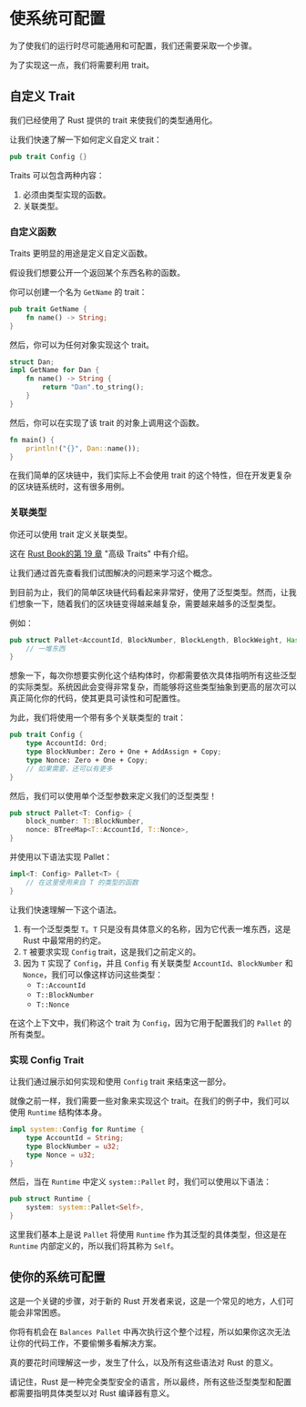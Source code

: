 # 使系统可配置

为了使我们的运行时尽可能通用和可配置，我们还需要采取一个步骤。

为了实现这一点，我们将需要利用 trait。

## 自定义 Trait

我们已经使用了 Rust 提供的 trait 来使我们的类型通用化。

让我们快速了解一下如何定义自定义 trait：

```rust
pub trait Config {}
```

Traits 可以包含两种内容：

1. 必须由类型实现的函数。
2. 关联类型。

### 自定义函数

Traits 更明显的用途是定义自定义函数。

假设我们想要公开一个返回某个东西名称的函数。

你可以创建一个名为 `GetName` 的 trait：

```rust
pub trait GetName {
    fn name() -> String;
}
```

然后，你可以为任何对象实现这个 trait。

```rust
struct Dan;
impl GetName for Dan {
    fn name() -> String {
        return "Dan".to_string();
    }
}
```

然后，你可以在实现了该 trait 的对象上调用这个函数。

```rust
fn main() {
    println!("{}", Dan::name());
}
```

在我们简单的区块链中，我们实际上不会使用 trait 的这个特性，但在开发更复杂的区块链系统时，这有很多用例。

### 关联类型

你还可以使用 trait 定义关联类型。

这在 [Rust Book的第 19 章](https://doc.rust-lang.org/book/ch19-03-advanced-traits.html) "高级 Traits" 中有介绍。

让我们通过首先查看我们试图解决的问题来学习这个概念。

到目前为止，我们的简单区块链代码看起来非常好，使用了泛型类型。然而，让我们想象一下，随着我们的区块链变得越来越复杂，需要越来越多的泛型类型。

例如：

```rust
pub struct Pallet<AccountId, BlockNumber, BlockLength, BlockWeight, Hash, Nonce, Runtime, Version,...> {
    // 一堆东西
}
```

想象一下，每次你想要实例化这个结构体时，你都需要依次具体指明所有这些泛型的实际类型。系统因此会变得非常复杂，而能够将这些类型抽象到更高的层次可以真正简化你的代码，使其更具可读性和可配置性。

为此，我们将使用一个带有多个关联类型的 trait：

```rust
pub trait Config {
    type AccountId: Ord;
    type BlockNumber: Zero + One + AddAssign + Copy;
    type Nonce: Zero + One + Copy;
    // 如果需要，还可以有更多
}
```

然后，我们可以使用单个泛型参数来定义我们的泛型类型！

```rust
pub struct Pallet<T: Config> {
    block_number: T::BlockNumber,
    nonce: BTreeMap<T::AccountId, T::Nonce>,
}
```

并使用以下语法实现 Pallet：

```rust
impl<T: Config> Pallet<T> {
    // 在这里使用来自 T 的类型的函数
}
```

让我们快速理解一下这个语法。

1. 有一个泛型类型 `T`。`T` 只是没有具体意义的名称，因为它代表一堆东西，这是 Rust 中最常用的约定。
2. `T` 被要求实现 `Config` trait，这是我们之前定义的。
3. 因为 `T` 实现了 `Config`，并且 `Config` 有关联类型 `AccountId`、`BlockNumber` 和 `Nonce`，我们可以像这样访问这些类型：
    - `T::AccountId`
    - `T::BlockNumber`
    - `T::Nonce`

在这个上下文中，我们称这个 trait 为 `Config`，因为它用于配置我们的 `Pallet` 的所有类型。

### 实现 Config Trait

让我们通过展示如何实现和使用 `Config` trait 来结束这一部分。

就像之前一样，我们需要一些对象来实现这个 trait。在我们的例子中，我们可以使用 `Runtime` 结构体本身。

```rust
impl system::Config for Runtime {
    type AccountId = String;
    type BlockNumber = u32;
    type Nonce = u32;
}
```

然后，当在 `Runtime` 中定义 `system::Pallet` 时，我们可以使用以下语法：

```rust
pub struct Runtime {
    system: system::Pallet<Self>,
}
```

这里我们基本上是说 `Pallet` 将使用 `Runtime` 作为其泛型的具体类型，但这是在 `Runtime` 内部定义的，所以我们将其称为 `Self`。

## 使你的系统可配置

这是一个关键的步骤，对于新的 Rust 开发者来说，这是一个常见的地方，人们可能会非常困惑。

你将有机会在 `Balances Pallet` 中再次执行这个整个过程，所以如果你这次无法让你的代码工作，不要偷懒多看解决方案。

真的要花时间理解这一步，发生了什么，以及所有这些语法对 Rust 的意义。

请记住，Rust 是一种完全类型安全的语言，所以最终，所有这些泛型类型和配置都需要指明具体类型以对 Rust 编译器有意义。